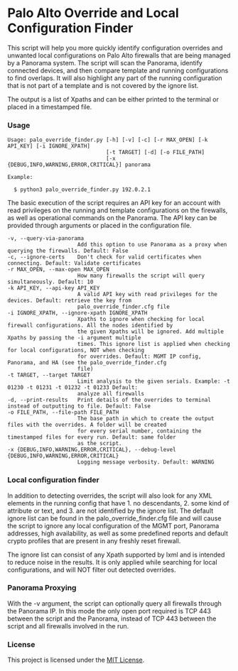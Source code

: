 # Palo Alto Override and Local Configuration Finder

This script will help you more quickly identify configuration overrides and unwanted local configurations on Palo Alto firewalls that are being managed by a Panorama system. The script will scan the Panorama, identify connected devices, and then compare template and running configurations to find overlaps. It will also highlight any part of the running configuration that is not part of a template and is not covered by the ignore list.

The output is a list of Xpaths and can be either printed to the terminal or placed in a timestamped file.

### Usage

```
Usage: palo_override_finder.py [-h] [-v] [-c] [-r MAX_OPEN] [-k API_KEY] [-i IGNORE_XPATH]
                               [-t TARGET] [-d] [-o FILE_PATH]
                               [-x {DEBUG,INFO,WARNING,ERROR,CRITICAL}] panorama
```
```
Example:

  $ python3 palo_override_finder.py 192.0.2.1
```
                               
The basic execution of the script requires an API key for an account with read privileges on the running and template configurations on the firewalls, as well as operational commands on the Panorama. The API key can be provided through arguments or placed in the configuration file.

```
-v, --query-via-panorama
                      Add this option to use Panorama as a proxy when querying the firewalls. Default: False
-c, --ignore-certs    Don't check for valid certificates when connecting. Default: Validate certificates
-r MAX_OPEN, --max-open MAX_OPEN
                      How many firewalls the script will query simultaneously. Default: 10
-k API_KEY, --api-key API_KEY
                      A valid API key with read privileges for the devices. Default: retrieve the key from
                      palo_override_finder.cfg file
-i IGNORE_XPATH, --ignore-xpath IGNORE_XPATH
                      Xpaths to ignore when checking for local firewall configurations. All the nodes identified by
                      the given Xpaths will be ignored. Add multiple Xpaths by passing the -i argument multiple
                      times. This ignore list is applied when checking for local configurations, NOT when checking
                      for overrides. Default: MGMT IP config, Panorama, and HA (see the palo_override_finder.cfg
                      file)
-t TARGET, --target TARGET
                      Limit analysis to the given serials. Example: -t 01230 -t 01231 -t 01232 -t 01233 Default:
                      analyze all firewalls
-d, --print-results   Print details of the overrides to terminal instead of outputting to file. Default: False
-o FILE_PATH, --file-path FILE_PATH
                      The base path in which to create the output files with the overrides. A folder will be created
                      for every serial number, containing the timestamped files for every run. Default: same folder
                      as the script.
-x {DEBUG,INFO,WARNING,ERROR,CRITICAL}, --debug-level {DEBUG,INFO,WARNING,ERROR,CRITICAL}
                      Logging message verbosity. Default: WARNING
```

### Local configuration finder

In addition to detecting overrides, the script will also look for any XML elements in the running config that have 1. no descendants, 2. some kind of attribute or text, and 3. are not identified by the ignore list. The default ignore list can be found in the palo_override_finder.cfg file and will cause the script to ignore any local configuration of the MGMT port, Panorama addresses, high availability, as well as some predefined reports and default crypto profiles that are present in any freshly reset firewall.

The ignore list can consist of any Xpath supported by lxml and is intended to reduce noise in the results. It is only applied while searching for local configurations, and will NOT filter out detected overrides.

### Panorama Proxying

With the -v argument, the script can optionally query all firewalls through the Panorama IP. In this mode the only open port required is TCP 443 between the script and the Panorama, instead of TCP 443 between the script and all firewalls involved in the run.

### License

This project is licensed under the [MIT License](LICENSE).
